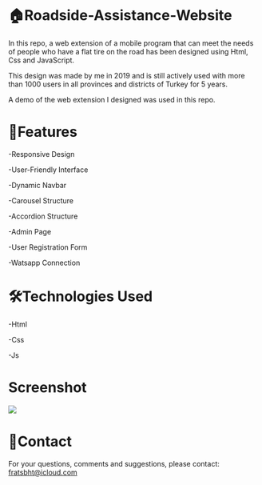 # 🏠Roadside-Assistance-Website

In this repo, a web extension of a mobile program that can meet the needs of people who have a flat tire on the road has been designed using Html, Css and JavaScript.

This design was made by me in 2019 and is still actively used with more than 1000 users in all provinces and districts of Turkey for 5 years.

A demo of the web extension I designed was used in this repo.

# 🚀Features

-Responsive Design

-User-Friendly Interface

-Dynamic Navbar

-Carousel Structure

-Accordion Structure

-Admin Page

-User Registration Form

-Watsapp Connection

# 🛠️Technologies Used

-Html

-Css

-Js

# Screenshot

![](Yolyardım.gif)

# 📨Contact

For your questions, comments and suggestions, please contact: fratsbht@icloud.com

